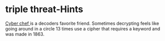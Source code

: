 # triple threat-Hints


[//]: # (Example of the tabs.)

<tabs>
<tab title="Hint 1"><a  href="https://gchq.github.io/CyberChef/#recipe=From_Base64('A-Za-z0-9%2B/%3D',true,false)"> Cyber chef </a> is a decoders favorite friend.</tab>
<tab title="Hint 2">Sometimes decrypting feels like going around in a circle 13 times</tab>
<tab title="Hint 3">use a cipher that requires a keyword and was made in 1863.</tab>
</tabs>
